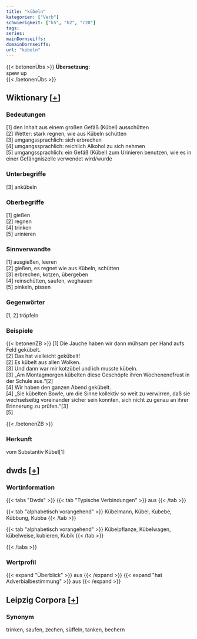 ```yaml
---
title: "kübeln"
kategorien: ["Verb"]
schwierigkeit: ["k5", "h2", "r20"]
tags:
series:
mainDornseiffs:
domainDornseiffs:
url: "kübeln"
---
```


{{< betonenÜbs >}}
**Übersetzung:**  
spew up  
{{< /betonenÜbs >}}

## Wiktionary [[+](https://de.wiktionary.org/wiki/kübeln)]

### Bedeutungen
[1] den Inhalt aus einem großen Gefäß (Kübel) ausschütten  
[2] Wetter: stark regnen, wie aus Kübeln schütten  
[3] umgangssprachlich: sich erbrechen  
[4] umgangssprachlich: reichlich Alkohol zu sich nehmen  
[5] umgangssprachlich: ein Gefäß (Kübel) zum Urinieren benutzen, wie es in einer Gefängniszelle verwendet wird/wurde  

### Unterbegriffe
[3] ankübeln  

### Oberbegriffe
[1] gießen  
[2] regnen  
[4] trinken  
[5] urinieren  

### Sinnverwandte
[1] ausgießen, leeren  
[2] gießen, es regnet wie aus Kübeln, schütten  
[3] erbrechen, kotzen, übergeben  
[4] reinschütten, saufen, weghauen  
[5] pinkeln, pissen  

### Gegenwörter
[1, 2] tröpfeln  

### Beispiele
{{< betonenZB >}}
[1] Die Jauche haben wir dann mühsam per Hand aufs Feld gekübelt.  
[2] Das hat vielleicht gekübelt!  
[2] Es kübelt aus allen Wolken.  
[3] Und dann war mir kotzübel und ich musste kübeln.  
[3] „Am Montagmorgen kübelten diese Geschöpfe ihren Wochenendfrust in der Schule aus.“[2]  
[4] Wir haben den ganzen Abend gekübelt.  
[4] „Sie kübelten Bowle, um die Sinne kollektiv so weit zu verwirren, daß sie wechselseitig voreinander sicher sein konnten, sich nicht zu genau an ihrer Erinnerung zu prüfen.“[3]  
[5]  

{{< /betonenZB >}}
### Herkunft
vom Substantiv Kübel[1]  



## dwds [[+](https://www.dwds.de/wb/kübeln)]

### Wortinformation
{{< tabs "Dwds" >}}
{{< tab "Typische Verbindungen" >}}
aus
{{< /tab >}}

{{< tab "alphabetisch vorangehend" >}}
Kübelmann, Kübel, Kubebe, Kübbung, Kubba
{{< /tab >}}

{{< tab "alphabetisch vorangehend" >}}
Kübelpflanze, Kübelwagen, kübelweise, kubieren, Kubik
{{< /tab >}}

{{< /tabs >}}

### Wortprofil
{{< expand "Überblick" >}} aus {{< /expand >}}
{{< expand "hat Adverbialbestimmung" >}} aus {{< /expand >}}

## Leipzig Corpora [[+](https://corpora.uni-leipzig.de/en/res?word=kübeln&corpusId=deu_newscrawl-public_2018)]


### Synonym
trinken, saufen, zechen, süffeln, tanken, bechern

